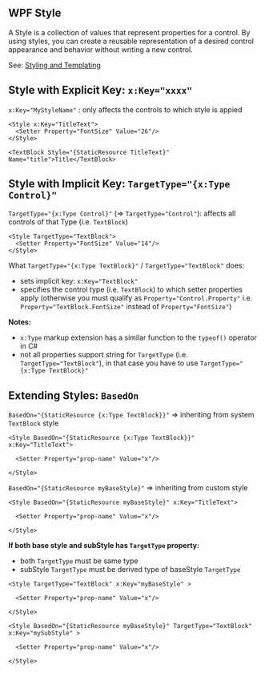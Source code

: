 ## WPF Style
A Style is a collection of values that represent properties for a control. By using styles, you can create a reusable representation of a desired control appearance and behavior without writing a new control.

See: [Styling and Templating](https://docs.microsoft.com/en-us/dotnet/framework/wpf/controls/styling-and-templating)

## Style with Explicit Key: `x:Key="xxxx"`
`x:Key="MyStyleName"` : only affects the controls to which style is appied
```
<Style x:Key="TitleText">
  <Setter Property="FontSize" Value="26"/>
</Style>

<TextBlock Style="{StaticResource TitleText}" Name="title">Title</TextBlock>
```

## Style with Implicit Key: `TargetType="{x:Type Control}"`
`TargetType="{x:Type Control}"` (=> `TargetType="Control"`): affects all controls of that Type (i.e. `TextBlock`)
```
<Style TargetType="TextBlock">
  <Setter Property="FontSize" Value="14"/>
</Style>
```
What `TargetType="{x:Type TextBlock}"` / `TargetType="TextBlock"` does:
* sets implicit key: `x:Key="TextBlock"`
* specifies the control type (i.e. `TextBlock`) to which setter properties apply (otherwise you must qualify as `Property="Control.Property"` i.e. `Property="TextBlock.FontSize"` instead of `Property="FontSize"`)

**Notes:** 
* `x:Type` markup extension has a similar function to the `typeof()` operator in C#
* not all properties support string for `TargetType` (i.e. `TargetType="TextBlock"`), in that case you have to use `TargetType="{x:Type TextBlock}"`

## Extending Styles: `BasedOn`
`BasedOn="{StaticResource {x:Type TextBlock}}"` => inheriting from system `TextBlock` style
```
<Style BasedOn="{StaticResource {x:Type TextBlock}}" x:Key="TitleText">

  <Setter Property="prop-name" Value="x"/>

</Style>
```

`BasedOn="{StaticResource myBaseStyle}"` => inheriting from custom style
```
<Style BasedOn="{StaticResource myBaseStyle}" x:Key="TitleText">

  <Setter Property="prop-name" Value="x"/>

</Style>
```

**If both base style and subStyle has `TargetType` property:**
* both `TargetType` must be same type
* subStyle `TargetType` must be derived type of baseStyle `TargetType`
```
<Style TargetType="TextBlock" x:Key="myBaseStyle" >

  <Setter Property="prop-name" Value="x"/>

</Style>

<Style BasedOn="{StaticResource myBaseStyle}" TargetType="TextBlock" x:Key="mySubStyle" >

  <Setter Property="prop-name" Value="x"/>

</Style>
```

